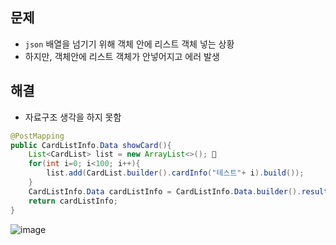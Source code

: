 ## 문제
- `json` 배열을 넘기기 위해 객체 안에 리스트 객체 넣는 상황
-  하지만, 객체안에 리스트 객체가 안넣어지고 에러 발생

## 해결
- 자료구조 생각을 하지 못함

```java
@PostMapping
public CardListInfo.Data showCard(){
    List<CardList> list = new ArrayList<>(); 🤗
    for(int i=0; i<100; i++){
        list.add(CardList.builder().cardInfo("테스트"+ i).build());
    }
    CardListInfo.Data cardListInfo = CardListInfo.Data.builder().result(true).cardList(list).build(); 🤗
    return cardListInfo;
}
```

![image](https://user-images.githubusercontent.com/61215550/155083304-df0ecd1e-90c4-413d-92a2-aa5f4029030d.png)


